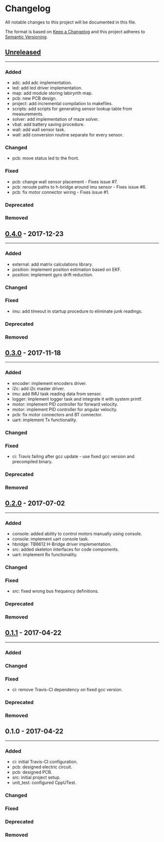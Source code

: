 Changelog
============
All notable changes to this project will be documented in this file.

The format is based on [Keep a Changelog](http://keepachangelog.com/en/1.0.0/)
and this project adheres to [Semantic Versioning](http://semver.org/spec/v2.0.0.html).

## [Unreleased]
------------------------

### Added

- adc: add adc implementation.
- led: add led driver implementation.
- map: add module storing labirynth map.
- pcb: new PCB design.
- project: add incremental compilation to makefiles.
- scripts: add scripts for generating sensor lookup table from measurements.
- solver: add implementation of maze solver.
- vbat: add battery saving procedure.
- wall: add wall sensor task.
- wall: add conversion routine separate for every sensor.

### Changed
- pcb: move status led to the front.

### Fixed
- pcb: change wall sensor placement - Fixes issue #7.
- pcb: reroute paths to h-bridge around imu sensor - Fixes issue #6.
- pcb: fix motor connector wiring - Fixes issue #1.

### Deprecated

### Removed

## [0.4.0] - 2017-12-23
------------------------

### Added
- external: add matrix calculations library.
- position: implement position estimation based on EKF.
- position: implement gyro drift reduction.

### Changed

### Fixed
- imu: add timeout in startup procedure to eliminate junk readings.

### Deprecated

### Removed

## [0.3.0] - 2017-11-18
------------------------

### Added
- encoder: implement encoders driver.
- i2c: add i2c master driver.
- imu: add IMU task reading data from sensor.
- logger: implement logger task and integrate it with system printf.
- motor: implement PID controller for forward velocity.
- motor: implement PID controller for angular velocity.
- pcb: fix motor connectors and BT connector.
- uart: implement Tx functionality.

### Changed

### Fixed
- ci: Travis failing after gcc update - use fixed gcc version and precompiled binary.

### Deprecated

### Removed

## [0.2.0] - 2017-07-02
------------------------

### Added
- console: added ability to control motors manually using console.
- console: implement uart console task.
- hbridge: TB6612 H-Bridge driver implementation.
- src: added skeleton interfaces for code components.
- uart: implement Rx functionality.

### Changed

### Fixed
- src: fixed wrong bus frequency definitions.

### Deprecated

### Removed

## [0.1.1] - 2017-04-22
------------------------

### Added

### Changed

### Fixed
- ci: remove Travis-CI dependency on fixed gcc version.

### Deprecated

### Removed

## 0.1.0 - 2017-04-22
------------------------

### Added
- ci: initial Travis-CI configuration.
- pcb: designed electric circuit.
- pcb: designed PCB.
- src: initial project setup.
- unit_test: configured CppUTest.

### Changed

### Fixed

### Deprecated

### Removed


[Unreleased]: https://github.com/ucgosupl/mm_legend_v2/compare/v0.3.0...dev
[0.1.1]: https://github.com/ucgosupl/mm_legend_v2/compare/v0.1.0...v0.1.1
[0.2.0]: https://github.com/ucgosupl/mm_legend_v2/compare/v0.1.1...0.2.0
[0.3.0]: https://github.com/ucgosupl/mm_legend_v2/compare/0.2.0...v0.3.0
[0.4.0]: https://github.com/ucgosupl/mm_legend_v2/compare/0.3.0...v0.4.0